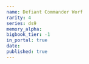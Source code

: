 ```yaml
---
name: Defiant Commander Worf
rarity: 4
series: ds9
memory_alpha:
bigbook_tier: -1
in_portal: true
date:
published: true
---
```



